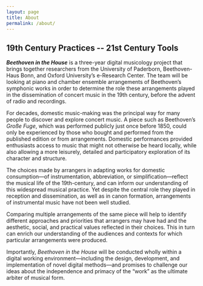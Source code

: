 ```yaml
---
layout: page
title: About
permalink: /about/
---
```


## **19th Century Practices -- 21st Century Tools**

***Beethoven in the House*** is a three-year digital musicology project that brings together researchers from the University of Paderborn, Beethoven-Haus Bonn, and Oxford University’s e-Research Center. The team will be looking at piano and chamber ensemble arrangements of Beethoven’s symphonic works in order to determine the role these arrangements played in the dissemination of concert music in the 19th century, before the advent of radio and recordings.

For decades, domestic music-making was the principal way for many people to discover and explore concert music. A piece such as Beethoven’s _Große Fuge_, which was performed publicly just once before 1850, could only be experienced by those who bought and performed from the published edition or from arrangements. Domestic performances provided enthusiasts access to music that might not otherwise be heard locally, while also allowing a more leisurely, detailed and participatory exploration of its character and structure.

The choices made by arrangers in adapting works for domestic consumption—of instrumentation, abbreviation, or simplification—reflect the musical life of the 19th-century, and can inform our understanding of this widespread musical  practice. Yet despite the central role they played in reception and dissemination, as well as in canon formation, arrangements of instrumental music have not been well studied.

Comparing multiple arrangements of the same piece will help to identify different approaches and priorities that arrangers may have had and the aesthetic, social, and practical values reflected in their choices. This in turn can enrich our understanding of the audiences and contexts for which particular arrangements were produced.

Importantly, _Beethoven in the House_ will be conducted wholly within a digital working environment—including the design, development, and implementation of novel digital methods—and promises to challenge our ideas about the independence and primacy of the “work” as the ultimate arbiter of musical form.
